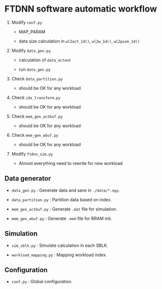 # FTDNN software automatic workflow

1. Modify `conf.py`

    - MAP_PARAM

    - data size calculation in `wl2act_1d()`, `wl2w_1d()`, `wl2pusm_1d()`

1. Modify `data_gen.py`

    - calculation of `data_actout`

    - run `data_gen.py`

1. Check `data_partition.py`

    - should be OK for any workload

1. Check `idx_transform.py`

    - should be OK for any workload

1. Check `mem_gen_actbuf.py`

    - should be OK for any workload

1. Check `mem_gen_wbuf.py`

    - should be OK for any workload

1. Modify `ftdnn_sim.py`

    - Almost everything need to rewrite for new workload

## Data generator

- `data_gen.py` : Generate data and save in `./data/*.npy`.

- `data_partition.py` : Partition data based on index.

- `mem_gen_actbuf.py` : Generate `.dat` file for simulation.

- `mem_gen_wbuf.py` : Generate `.mem` file for BRAM init.

## Simulation

- `sim_sblk.py` : Simulate calculation in each SBLK.

- `workload_mapping.py` : Mapping workload index.

## Configuration

- `conf.py` : Global configuration.
